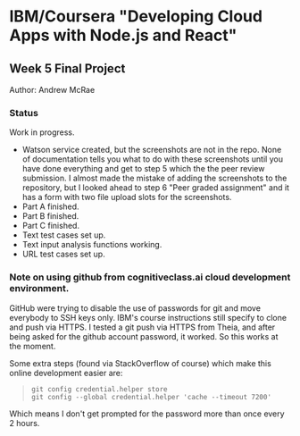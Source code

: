 # IBM/Coursera "Developing Cloud Apps with Node.js and React"
## Week 5 Final Project

Author: Andrew McRae

### Status
Work in progress.
* Watson service created, but the screenshots are not in the repo. None of documentation tells you what to do with these screenshots until you have done everything and get to step 5 which the the peer review submission. I almost made the mistake of adding the screenshots to the repository, but I looked ahead to step 6 "Peer graded assignment" and it has a form with two file upload slots for the screenshots.
* Part A finished.
* Part B finished.
* Part C finished.
* Text test cases set up.
* Text input analysis functions working.
* URL test cases set up.

### Note on using github from cognitiveclass.ai cloud development environment.
GitHub were trying to disable the use of passwords for git and move everybody to SSH keys only. IBM's course instructions still specify to clone and push via HTTPS. 
I tested a git push via HTTPS from Theia, and after being asked for the github account password, it worked. So this works at the moment.

Some extra steps (found via StackOverflow of course) which make this online development easier are:
>  `git config credential.helper store`  
>  `git config --global credential.helper 'cache --timeout 7200'`  

Which means I don't get prompted for the password more than once every 2 hours.

